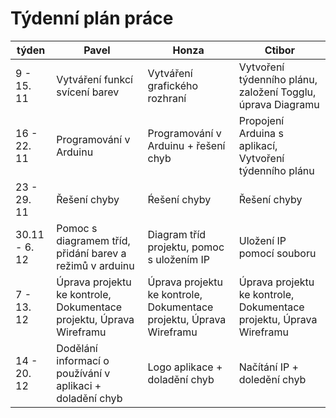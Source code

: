 <h1>Týdenní plán práce</h1>

|týden   |  Pavel | Honza  | Ctibor|
|---|---|---|---|
| 9 - 15. 11  |Vytváření funkcí svícení barev   |Vytváření grafického rozhraní   |Vytvoření týdenního plánu, založení Togglu, úprava Diagramu   |
| 16 - 22. 11  |Programování v Arduinu   |Programování v Arduinu + řešení chyb   |Propojení Arduina s aplikací, Vytvoření týdenního plánu   |
| 23 - 29. 11  |Řešení chyby   |Ŕešení chyby   |Řešení chyby|
| 30.11 - 6. 12  |Pomoc s diagramem tříd, přidání barev a režimů v arduinu  |Diagram tříd projektu, pomoc s uložením IP  |Uložení IP pomocí souboru |
| 7 - 13. 12  |Úprava projektu ke kontrole, Dokumentace projektu, Úprava Wireframu  |Úprava projektu ke kontrole, Dokumentace projektu, Úprava Wireframu  |Úprava projektu ke kontrole, Dokumentace projektu, Úprava Wireframu  |
| 14 - 20. 12  |Dodělání informací o používání v aplikaci + doladění chyb  | Logo aplikace + doladění chyb | Načítání IP + doledění chyb|
